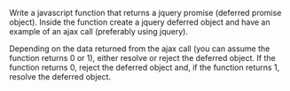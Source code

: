 Write a javascript function that returns a jquery promise (deferred promise object).
Inside the function create a jquery deferred object and have an example of an ajax call (preferably using jquery).

Depending on the data returned from the ajax call (you can assume the function returns 0 or 1), either resolve or reject the deferred object. 
If the function returns 0, reject the deferred object and, if the function returns 1, resolve the deferred object. 

